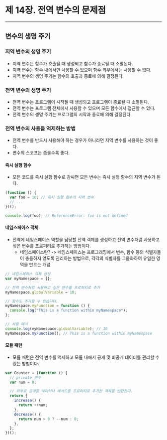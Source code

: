 # 제 14장. 전역 변수의 문제점

---

## 변수의 생명 주기

### 지역 변수의 생명 주기

- 지역 변수는 함수가 호출될 때 생성되고 함수가 종료될 때 소멸된다.
- 지역 변수는 함수 내에서만 사용할 수 있으며 함수 외부에서는 사용할 수 없다.
- 지역 변수의 생명 주기는 함수의 호출과 종료에 의해 결정된다.

### 전역 변수의 생명 주기

- 전역 변수는 프로그램이 시작될 때 생성되고 프로그램이 종료될 때 소멸된다.
- 전역 변수는 프로그램 전체에서 사용할 수 있으며 모든 함수에서 접근할 수 있다.
- 전역 변수의 생명 주기는 프로그램의 시작과 종료에 의해 결정된다.

### 전역 변수의 사용을 억제하는 방법

- 전역 변수를 반드시 사용해야 하는 경우가 아니라면 지역 변수를 사용하는 것이 좋다.
- 변수의 스코프는 좁을수록 좋다.

#### 즉시 실행 함수

- 모든 코드를 즉시 실행 함수로 감싸면 모든 변수는 즉시 실행 함수의 지역 변수가 된다.

```javascript
(function () {
  var foo = 10; // 즉시 실행 함수의 지역 변수
  // ...
})();

console.log(foo); // ReferenceError: foo is not defined
```

#### 네임스페이스 객체

- 전역에 네임스페이스 역할을 담당할 전역 객체를 생성하고 전역 변수처럼 사용하고 싶은 변수를 프로퍼티로 추가하는 방법이다.
  - 네임스페이스란? -> 네임스페이스는 프로그래밍에서 변수, 함수 등의 식별자들이 충돌하지 않도록 관리하는 방법으로, 각각의 식별자를 그룹화하여 유일한 영역을 만드는 개념

```javascript
// 네임스페이스 객체 생성
var myNamespace = {};

// 전역 변수처럼 사용하고 싶은 변수를 프로퍼티로 추가
myNamespace.globalVariable = 10;

// 함수도 추가할 수 있습니다.
myNamespace.myFunction = function () {
  console.log("This is a function within myNamespace");
};

// 사용 예시
console.log(myNamespace.globalVariable); // 10
myNamespace.myFunction(); // This is a function within myNamespace
```

#### 모듈 패턴

- 모듈 패턴은 전역 변수를 억제하고 모듈 내에서 공개 및 비공개 데이터를 관리할 수 있는 방법이다.

```javascript
var Counter = (function () {
  // private 변수
  var num = 0;

  // 외부로 공개할 데이터나 메서드를 프로퍼티로 추가한 객체를 반환한다.
  return {
    increase() {
      return ++num;
    },
    decrease() {
      return num > 0 ? --num : 0;
    },
  };
})();
```
